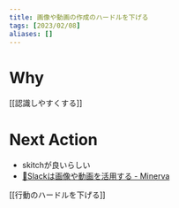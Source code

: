 ```yaml
---
title: 画像や動画の作成のハードルを下げる
tags: [2023/02/08]
aliases: []
---
```


# Why
[[認識しやすくする]]
# Next Action
- skitchが良いらしい
- [📗Slackは画像や動画を活用する - Minerva](https://minerva.mamansoft.net/📗Productivityを上げるために大切な100のこと/📗Slackは画像や動画を活用する)

[[行動のハードルを下げる]]